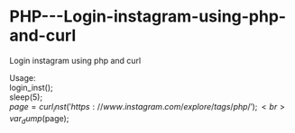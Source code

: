 # PHP---Login-instagram-using-php-and-curl
Login instagram using php and curl

Usage:<br>
login_inst();<br>
sleep(5);<br>
$page = curl_inst('https://www.instagram.com/explore/tags/php/');<br>
var_dump($page);<br>

